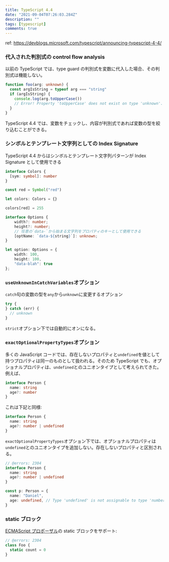 ```yaml
---
title: TypeScript 4.4
date: "2021-09-04T07:26:03.284Z"
description: ""
tags: [typescript]
comments: true
---
```


ref: https://devblogs.microsoft.com/typescript/announcing-typescript-4-4/

### 代入された判別式の control flow analysis

以前の TypeScript では、type guard の判別式を変数に代入した場合、その判別式は機能しない。

```ts twoslash
function foo(arg: unknown) {
  const argIsString = typeof arg === "string"
  if (argIsString) {
    console.log(arg.toUpperCase())
    // Error! Property 'toUpperCase' does not exist on type 'unknown'.
  }
}
```

TypeScript 4.4 では、変数をチェックし、内容が判別式であれば変数の型を絞り込むことができる。

### シンボルとテンプレート文字列としての Index Signature

TypeScript 4.4 からはシンボルとテンプレート文字列パターンが Index Signature として使用できる

```ts twoslash
interface Colors {
  [sym: symbol]: number
}

const red = Symbol("red")

let colors: Colors = {}

colors[red] = 255
```

```ts twoslash
interface Options {
    width?: number;
    height?: number;
    // 任意の`data-`から始まる文字列をプロパティのキーとして使用できる
    [optName: `data-${string}`]: unknown;
}

let option: Options = {
    width: 100,
    height: 100,
    "data-blah": true
};
```

### `useUnknownInCatchVariables`オプション

`catch`句の変数の型を`any`から`unknown`に変更するオプション

```ts twoslash
try {
} catch (err) {
  // unknown
}
```

`strict`オプション下では自動的にオンになる。

### `exactOptionalPropertyTypes`オプション

多くの JavaScript コードでは、存在しないプロパティと`undefined`を値として持つプロパティは同一のものとして扱われる。そのため TypeScript でも、オプショナルプロパティは、`undefined`とのユニオンタイプとして考えられてきた。例えば、

```ts twoslash
interface Person {
  name: string
  age?: number
}
```

これは下記と同様:

```ts twoslash
interface Person {
  name: string
  age?: number | undefined
}
```

`exactOptionalPropertyTypes`オプション下では、オプショナルプロパティは`undefined`とのユニオンタイプを追加しない。存在しないプロパティと区別される。

```ts twoslash
// @errors: 2304
interface Person {
  name: string
  age?: number | undefined
}

const p: Person = {
  name: "Daniel",
  age: undefined, // Type 'undefined' is not assignable to type 'number'.(2322)
}
```

### static ブロック

[ECMAScript プロポーザル](https://github.com/tc39/proposal-class-static-block#ecmascript-class-static-initialization-blocks)の static ブロックをサポート:

```ts twoslash
// @errors: 2304
class Foo {
  static count = 0
}
```
